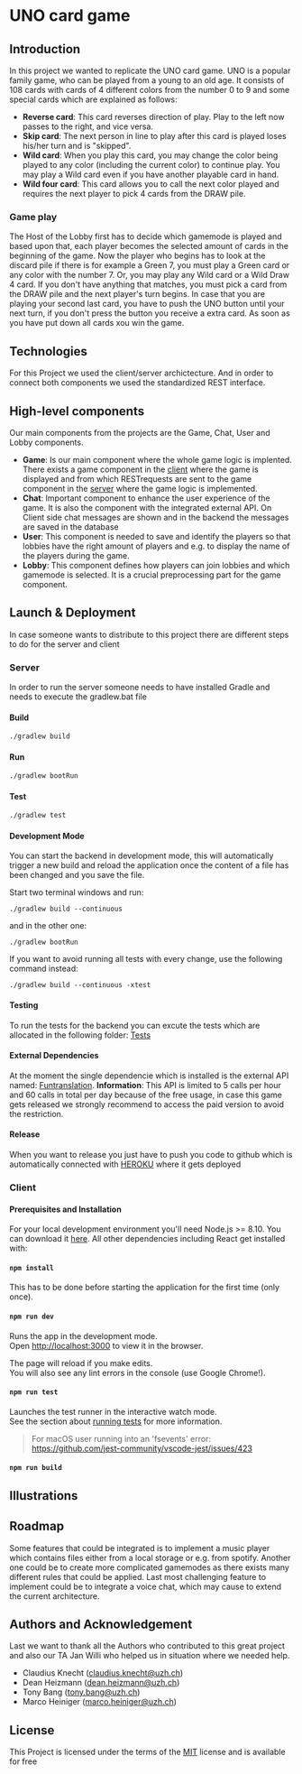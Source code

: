 # UNO card game

## Introduction

In this project we wanted to replicate the UNO card game. UNO is a popular family game, who can be played from a young to an old age. It consists of 108 cards with cards of 4 different colors from the number 0 to 9 and some special cards which are explained as follows:
- **Reverse card**: This card reverses direction of play. Play to the left now passes to the right, and vice versa.
- **Skip card**: The next person in line to play after this card is played loses his/her turn and is "skipped".
- **Wild card**: When you play this card, you may change the color being played to any color (including the current color) to continue play. You may play a Wild card even if you have another playable card in hand.
- **Wild four card**: This card allows you to call the next color played and requires the next player to pick 4 cards from the DRAW pile.
### Game play
The Host of the Lobby first has to decide which gamemode is played and based upon that, each player becomes the selected amount of cards in the beginning of the game.
Now the player who begins has to look at the discard pile if there is for example a Green 7, you must play a Green card or any color with the number 7. Or, you may play any Wild card or a Wild Draw 4 card. If you don't have anything that matches, you must pick a card from the DRAW pile and the next player's turn begins. In case that you are playing your second last card, you have to push the UNO button until your next turn, if you don't press the button you receive a extra card. As soon as you have put down all cards xou win the game. 

## Technologies
For this Project we used the client/server archictecture. And in order to connect both components we used the standardized REST interface.



## High-level components
Our main components from the projects are the Game, Chat, User and Lobby components.
- **Game**: Is our main component where the whole game logic is implented. There exists a game component in the [client](https://github.com/sopra-fs21-group-01/client/blob/master/src/components/game/Game.js)
 where the game is displayed and from which RESTrequests are sent to the game component in the [server](https://github.com/sopra-fs21-group-01/server/blob/master/src/main/java/ch/uzh/ifi/hase/soprafs21/controller/GameController.java)  where the game logic is implemented. 
- **Chat**: Important component to enhance the user experience of the game. It is also the component with the integrated external API. On Client side chat messages are shown and in the backend the messages are saved in the database
- **User**: This component is needed to save and identify the players so that lobbies have the right amount of players and e.g. to display the name of the players during the game. 
- **Lobby**: This component defines how players can join lobbies and which gamemode is selected. It is a crucial preprocessing part for the game component.

## Launch & Deployment
In case someone wants to distribute to this project there are different steps to do for the server and client
### Server
In order to run the server someone needs to have installed Gradle and needs to execute the gradlew.bat file 
#### Build

```bash
./gradlew build
```

#### Run

```bash
./gradlew bootRun
```

#### Test

```bash
./gradlew test
```
#### Development Mode

You can start the backend in development mode, this will automatically trigger a new build and reload the application
once the content of a file has been changed and you save the file.

Start two terminal windows and run:

`./gradlew build --continuous`

and in the other one:

`./gradlew bootRun`

If you want to avoid running all tests with every change, use the following command instead:

`./gradlew build --continuous -xtest`

#### Testing
To run the tests for the backend you can excute the tests which are allocated in the following folder: [Tests](https://github.com/sopra-fs21-group-01/server/tree/master/src/test/java/ch/uzh/ifi/hase/soprafs21)

#### External Dependencies
At the moment the single dependencie which is installed is the external API named: [Funtranslation](https://funtranslations.com/api/). 
**Information**: This API is limited to 5 calls per hour and 60 calls in total per day because of the free usage, in case this game gets released we strongly recommend to access the paid version to avoid the restriction.

#### Release
When you want to release you just have to push you code to github which is automatically connected with [HEROKU](https://dashboard.heroku.com/apps/sopra-fs21-group-01-server) where it gets deployed

### Client

#### Prerequisites and Installation

For your local development environment you'll need Node.js >= 8.10. You can download it [here](https://nodejs.org). All other dependencies including React get installed with:

#### `npm install`

This has to be done before starting the application for the first time (only once).

#### `npm run dev`

Runs the app in the development mode.<br>
Open [http://localhost:3000](http://localhost:3000) to view it in the browser.

The page will reload if you make edits.<br>
You will also see any lint errors in the console (use Google Chrome!).

#### `npm run test`

Launches the test runner in the interactive watch mode.<br>
See the section about [running tests](https://facebook.github.io/create-react-app/docs/running-tests) for more information.

> For macOS user running into an 'fsevents' error: https://github.com/jest-community/vscode-jest/issues/423

#### `npm run build`

## Illustrations
## Roadmap
Some features that could be integrated is to implement a music player which contains files either from a local storage or e.g. from spotify. Another one could be to create more complicated gamemodes as there exists many different rules that could be applied. Last most challenging feature to implement could be to integrate a voice chat, which may cause to extend the current architecture.

## Authors and Acknowledgement
Last we want to thank all the Authors who contributed to this great project and also our TA Jan Willi who helped us in situation where we needed help.
- Claudius Knecht (claudius.knecht@uzh.ch)
- Dean Heizmann (dean.heizmann@uzh.ch)
- Tony Bang (tony.bang@uzh.ch)
- Marco Heiniger (marco.heiniger@uzh.ch)
## License
This Project is licensed under the terms of the [MIT](https://choosealicense.com/licenses/mit/) license and is available for free








